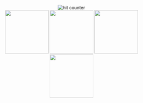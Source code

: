 <div align="center">
<p></p>
<img src="https://profile-counter.glitch.me/wingkwong/count.svg" alt="hit counter" align="center">
</div>
<div align="center">
  <img src="https://cultofthepartyparrot.com/guests/hd/vibepartycat.gif" width="140">
  <img src="https://cultofthepartyparrot.com/guests/hd/dogeparrot.gif" width="140">
  <img src="https://cultofthepartyparrot.com/flags/hd/hongkongparrot.gif" width="140">
  <img src="https://cultofthepartyparrot.com/parrots/hd/reverseparrot.gif" width="140">
</div>
